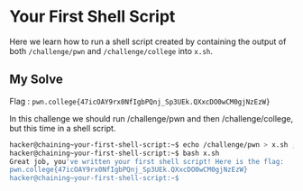 # Your First Shell Script

Here we learn how to run a shell script created by containing the output of both `/challenge/pwn` and `/challenge/college` into `x.sh`.

## My Solve

Flag : `pwn.college{47icOAY9rx0NfIgbPQnj_Sp3UEk.QXxcDO0wCM0gjNzEzW}`

In this challenge we should run /challenge/pwn and then /challenge/college, but this time in a shell script.

```bash
hacker@chaining~your-first-shell-script:~$ echo /challenge/pwn > x.sh ; echo /challenge/college >> x.sh
hacker@chaining~your-first-shell-script:~$ bash x.sh 
Great job, you've written your first shell script! Here is the flag:
pwn.college{47icOAY9rx0NfIgbPQnj_Sp3UEk.QXxcDO0wCM0gjNzEzW}
hacker@chaining~your-first-shell-script:~$ 
```
